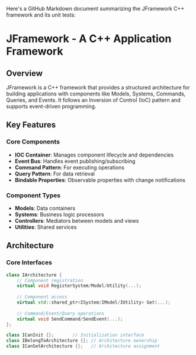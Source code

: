 Here's a GitHub Markdown document summarizing the JFramework C++ framework and its unit tests:

# JFramework - A C++ Application Framework

## Overview
JFramework is a C++ framework that provides a structured architecture for building applications with components like Models, Systems, Commands, Queries, and Events. It follows an Inversion of Control (IoC) pattern and supports event-driven programming.

## Key Features

### Core Components
- **IOC Container**: Manages component lifecycle and dependencies
- **Event Bus**: Handles event publishing/subscribing
- **Command Pattern**: For executing operations
- **Query Pattern**: For data retrieval
- **Bindable Properties**: Observable properties with change notifications

### Component Types
- **Models**: Data containers
- **Systems**: Business logic processors
- **Controllers**: Mediators between models and views
- **Utilities**: Shared services

## Architecture

### Core Interfaces
```cpp
class IArchitecture {
    // Component registration
    virtual void RegisterSystem/Model/Utility(...);
    
    // Component access
    virtual std::shared_ptr<ISystem/IModel/IUtility> Get(...);
    
    // Command/Event/Query operations
    virtual void SendCommand/SendEvent(...);
};

class ICanInit {};       // Initialization interface
class IBelongToArchitecture {}; // Architecture ownership
class ICanSetArchitecture {};   // Architecture assignment


